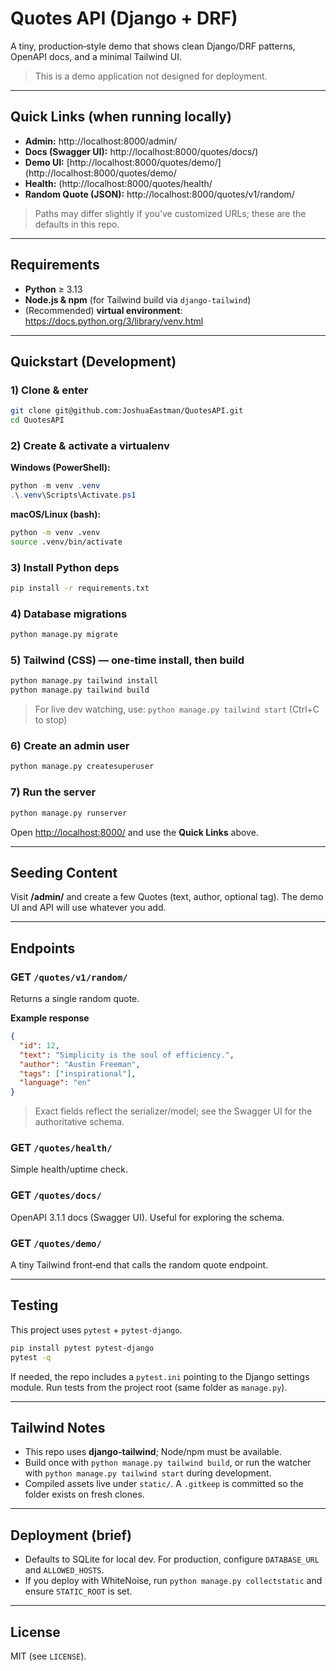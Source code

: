 # Quotes API (Django + DRF)

A tiny, production‑style demo that shows clean Django/DRF patterns, OpenAPI docs, and a minimal Tailwind UI.

> This is a demo application not designed for deployment.

---

## Quick Links (when running locally)

* **Admin:** http://localhost:8000/admin/
* **Docs (Swagger UI):** http://localhost:8000/quotes/docs/)
* **Demo UI:** [http://localhost:8000/quotes/demo/](http://localhost:8000/quotes/demo/
* **Health:** (http://localhost:8000/quotes/health/
* **Random Quote (JSON):** http://localhost:8000/quotes/v1/random/

> Paths may differ slightly if you’ve customized URLs; these are the defaults in this repo.

---

## Requirements

* **Python** ≥ 3.13
* **Node.js & npm** (for Tailwind build via `django-tailwind`)
* (Recommended) **virtual environment**: https://docs.python.org/3/library/venv.html

---

## Quickstart (Development)

### 1) Clone & enter

```bash
git clone git@github.com:JoshuaEastman/QuotesAPI.git
cd QuotesAPI
```

### 2) Create & activate a virtualenv

**Windows (PowerShell):**

```powershell
python -m venv .venv
.\.venv\Scripts\Activate.ps1
```

**macOS/Linux (bash):**

```bash
python -m venv .venv
source .venv/bin/activate
```

### 3) Install Python deps

```bash
pip install -r requirements.txt
```

### 4) Database migrations

```bash
python manage.py migrate
```

### 5) Tailwind (CSS) — one‑time install, then build

```bash
python manage.py tailwind install
python manage.py tailwind build
```

> For live dev watching, use: `python manage.py tailwind start` (Ctrl+C to stop)

### 6) Create an admin user

```bash
python manage.py createsuperuser
```

### 7) Run the server

```bash
python manage.py runserver
```

Open [http://localhost:8000/](http://localhost:8000/) and use the **Quick Links** above.

---

## Seeding Content

Visit **/admin/** and create a few Quotes (text, author, optional tag). The demo UI and API will use whatever you add.

---

## Endpoints

### GET `/quotes/v1/random/`

Returns a single random quote.

**Example response**

```json
{
  "id": 12,
  "text": "Simplicity is the soul of efficiency.",
  "author": "Austin Freeman",
  "tags": ["inspirational"],
  "language": "en"
}
```

> Exact fields reflect the serializer/model; see the Swagger UI for the authoritative schema.

### GET `/quotes/health/`

Simple health/uptime check.

### GET `/quotes/docs/`

OpenAPI 3.1.1 docs (Swagger UI). Useful for exploring the schema.

### GET `/quotes/demo/`

A tiny Tailwind front‑end that calls the random quote endpoint.

---

## Testing

This project uses `pytest` + `pytest-django`.

```bash
pip install pytest pytest-django
pytest -q
```

If needed, the repo includes a `pytest.ini` pointing to the Django settings module. Run tests from the project root (same folder as `manage.py`).

---

## Tailwind Notes

* This repo uses **django-tailwind**; Node/npm must be available.
* Build once with `python manage.py tailwind build`, or run the watcher with `python manage.py tailwind start` during development.
* Compiled assets live under `static/`. A `.gitkeep` is committed so the folder exists on fresh clones.

---

## Deployment (brief)

* Defaults to SQLite for local dev. For production, configure `DATABASE_URL` and `ALLOWED_HOSTS`.
* If you deploy with WhiteNoise, run `python manage.py collectstatic` and ensure `STATIC_ROOT` is set.

---

## License

MIT (see `LICENSE`).
